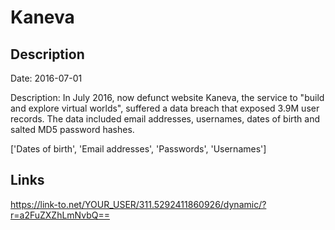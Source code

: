 # Kaneva

## Description

Date: 2016-07-01

Description:
In July 2016, now defunct website Kaneva, the service to &quot;build and explore virtual worlds&quot;, suffered a data breach that exposed 3.9M user records. The data included email addresses, usernames, dates of birth and salted MD5 password hashes.


['Dates of birth', 'Email addresses', 'Passwords', 'Usernames']

## Links

https://link-to.net/YOUR_USER/311.5292411860926/dynamic/?r=a2FuZXZhLmNvbQ==